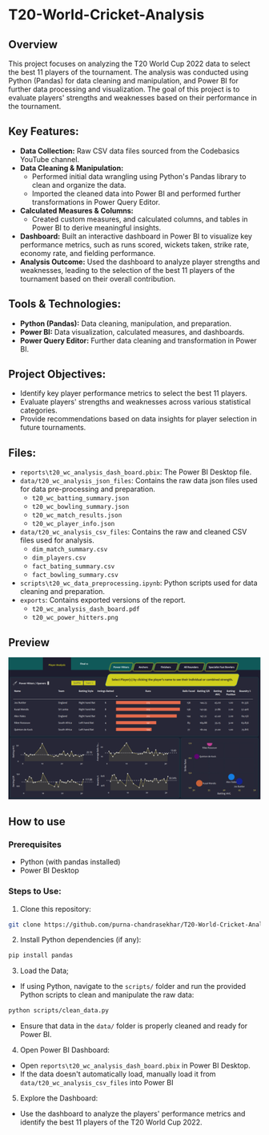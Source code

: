 # T20-World-Cricket-Analysis

## Overview
This project focuses on analyzing the T20 World Cup 2022 data to select the best 11 players of the tournament. The analysis was conducted using Python (Pandas) for data cleaning and manipulation, and Power BI for further data processing and visualization. The goal of this project is to evaluate players' strengths and weaknesses based on their performance in the tournament.

## Key Features:
- **Data Collection:** Raw CSV data files sourced from the Codebasics YouTube channel.
- **Data Cleaning & Manipulation:**
  - Performed initial data wrangling using Python's Pandas library to clean and organize the data.
  - Imported the cleaned data into Power BI and performed further transformations in Power Query Editor.
- **Calculated Measures & Columns:**
  - Created custom measures, and calculated columns, and tables in Power BI to derive meaningful insights.
- **Dashboard:** Built an interactive dashboard in Power BI to visualize key performance metrics, such as runs scored, wickets taken, strike rate, economy rate, and fielding performance.
- **Analysis Outcome:** Used the dashboard to analyze player strengths and weaknesses, leading to the selection of the best 11 players of the tournament based on their overall contribution.
## Tools & Technologies:
  - **Python (Pandas):** Data cleaning, manipulation, and preparation.
  - **Power BI:** Data visualization, calculated measures, and dashboards.
  - **Power Query Editor:** Further data cleaning and transformation in Power BI.
## Project Objectives:
- Identify key player performance metrics to select the best 11 players.
- Evaluate players' strengths and weaknesses across various statistical categories.
- Provide recommendations based on data insights for player selection in future tournaments.

## Files:
- `reports\t20_wc_analysis_dash_board.pbix`: The Power BI Desktop file.
- `data/t20_wc_analysis_json_files`: Contains the raw data json files used for data pre-processing and preparation.
  - `t20_wc_batting_summary.json`
  - `t20_wc_bowling_summary.json`
  - `t20_wc_match_results.json`
  - `t20_wc_player_info.json`
- `data/t20_wc_analysis_csv_files`: Contains the raw and cleaned CSV files used for analysis.
  - `dim_match_summary.csv`
  - `dim_players.csv`
  - `fact_bating_summary.csv`
  - `fact_bowling_summary.csv`
- `scripts\t20_wc_data_preprocessing.ipynb`: Python scripts used for data cleaning and preparation.
- `exports`: Contains exported versions of the report.
    - `t20_wc_analysis_dash_board.pdf`
    - `t20_wc_power_hitters.png`

## Preview
![T20 WC Analysis Screenshot](exports/t20_wc_power_hitters.png)

## How to use

### Prerequisites
- Python (with pandas installed)
- Power BI Desktop

### Steps to Use:
1. Clone this repository:
  ```bash
  git clone https://github.com/purna-chandrasekhar/T20-World-Cricket-Analysis.git
  ```
2. Install Python dependencies (if any):
  ```bash
  pip install pandas
  ```
3. Load the Data;
  - If using Python, navigate to the `scripts/` folder and run the provided Python scripts to clean and manipulate the raw data:
  ```bash
  python scripts/clean_data.py
  ```
  - Ensure that data in the `data/` folder is properly cleaned and ready for Power BI.
4. Open Power BI Dashboard:
  - Open `reports\t20_wc_analysis_dash_board.pbix` in Power BI Desktop.
  - If the data doesn't automatically load, manually load it from `data/t20_wc_analysis_csv_files` into Power BI
5. Explore the Dashboard:
- Use the dashboard to analyze the players' performance metrics and identify the best 11 players of the T20 World Cup 2022.
